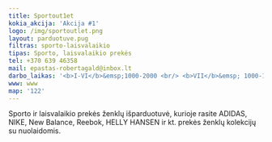 ```yaml
---
title: Sportout1et
kokia_akcija: 'Akcija #1'
logo: /img/sportoutlet.png
layout: parduotuve.pug
filtras: sporto-laisvalaikio
tipas: Sporto, laisvalaikio prekės
tel: +370 639 46358
mail: epastas-robertagald@inbox.lt
darbo_laikas: '<b>I-VI</b>&emsp;1000-2000 <br/> <b>VII</b>&emsp; 1000-1800'
www: www
map: '122'
---
```

Sporto ir laisvalaikio prekės ženklų išparduotuvė, kurioje rasite ADIDAS, NIKE, New Balance, Reebok, HELLY HANSEN ir kt. prekės ženklų kolekcijų su nuolaidomis.